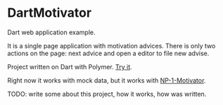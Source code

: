 DartMotivator
=============

Dart web application example.

It is a single page application with motivation advices. There is only two actions on the page: next advice and open a editor to file new advise. 

Project written on Dart with Polymer. [Try it](http://kelegorm.github.io/DartMotivator).

Right now it works with mock data, but it works with [NP-1-Motivator](https://github.com/kelegorm/NP-1-Motivator).

TODO: write some about this project, how it works, how was written.
